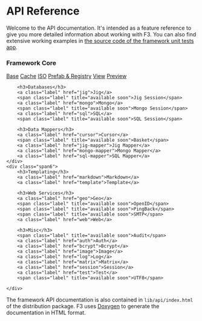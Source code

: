 # API Reference

Welcome to the API documentation. It's intended as a feature reference to give you more detailed information about working with F3.
You can also find extensive working examples in [<i class="icon-thumbs-up"></i> the source code of the framework unit tests app](https://github.com/bcosca/fatfree/tree/dev/app).

<div class="row-fluid pb25 ref">
    <div class="span6">
        <h3>Framework Core</h3>
        <a class="label" href="base">Base</a>
        <a class="label" href="cache">Cache</a>
        <a class="label" href="iso">ISO</a>
        <a class="label" href="prefab-registry">Prefab & Registry</a>
        <a class="label" href="view">View</a>
        <a class="label" href="preview">Preview</a>

        <h3>Databases</h3>
        <a class="label" href="jig">Jig</a>
        <span class="label" title="available soon">Jig Session</span>
        <a class="label" href="mongo">Mongo</a>
        <span class="label" title="available soon">Mongo Session</span>
        <a class="label" href="sql">SQL</a>
        <span class="label" title="available soon">SQL Session</span>

        <h3>Data Mappers</h3>
        <a class="label" href="cursor">Cursor</a>
        <span class="label" title="available soon">Basket</span>
        <a class="label" href="jig-mapper">Jig Mapper</a>
        <a class="label" href="mongo-mapper">Mongo Mapper</a>
        <a class="label" href="sql-mapper">SQL Mapper</a>
    </div>
    <div class="span6">
        <h3>Templating</h3>
        <a class="label" href="markdown">Markdown</a>
        <a class="label" href="template">Template</a>

        <h3>Web Services</h3>
        <a class="label" href="geo">Geo</a>
        <span class="label" title="available soon">OpenID</span>
        <span class="label" title="available soon">PingBack</span>
        <span class="label" title="available soon">SMTP</span>
        <a class="label" href="web">Web</a>

        <h3>Misc</h3>
        <span class="label" title="available soon">Audit</span>
        <a class="label" href="auth">Auth</a>
        <a class="label" href="bcrypt">Bcrypt</a>
        <a class="label" href="image">Image</a>
        <a class="label" href="log">Log</a>
        <a class="label" href="matrix">Matrix</a>
        <a class="label" href="session">Session</a>
        <a class="label" href="test">Test</a>
        <span class="label" title="available soon">UTF8</span>

    </div>
</div>


The framework API documentation is also contained in `lib/api/index.html` of the distribution package. F3 uses [Doxygen](http://www.stack.nl/~dimitri/doxygen/ "Doxygen is a tool for generating documentation from annotated source code") to generate the documentation in HTML format.

